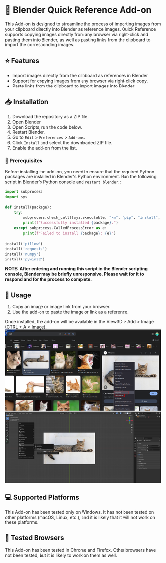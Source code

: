 # :link: Blender Quick Reference Add-on

This Add-on is designed to streamline the process of importing images from your clipboard directly into Blender as reference images. Quick Reference supports copying images directly from any browser via right-click and pasting them into Blender, as well as pasting links from the clipboard to import the corresponding images.

## :star: Features

- Import images directly from the clipboard as references in Blender
- Support for copying images from any browser via right-click copy.
- Paste links from the clipboard to import images into Blender

## :inbox_tray: Installation

1. Download the repository as a ZIP file.
2. Open Blender.
3. Open Scripts, run the code below.
4. Restart Blender.
5. Go to `Edit` > `Preferences` > `Add-ons`.
6. Click `Install` and select the downloaded ZIP file.
7. Enable the add-on from the list.

### :memo: Prerequisites

Before installing the add-on, you need to ensure that the required Python packages are installed in Blender's Python environment. Run the following script in Blender's Python console and `restart blender`.:

```python
import subprocess
import sys

def install(package):
    try:
        subprocess.check_call([sys.executable, "-m", "pip", "install", package])
        print(f"Successfully installed {package}.")
    except subprocess.CalledProcessError as e:
        print(f"Failed to install {package}: {e}")

install('pillow')
install('requests')
install('numpy')
install('pywin32')
```

**NOTE: After entering and running this script in the Blender scripting console, Blender may be briefly unresponsive. Please wait for it to respond and for the process to complete.**

## :rocket: Usage

1. Copy an image or image link from your browser.
3. Use the add-on to paste the image or link as a reference.

Once installed, the add-on will be available in the View3D > Add > Image (CTRL + A > Image).
![Screenshot](https://github.com/sinanuygunn/blender_quick_reference/blob/main/screenshots/Screenshot.png)
![Screenshot2](https://github.com/sinanuygunn/blender_quick_reference/blob/main/screenshots/Screenshotcat2.png)

## :computer: Supported Platforms

This Add-on has been tested only on Windows. It has not been tested on other platforms (macOS, Linux, etc.), and it is likely that it will not work on these platforms.

## :jigsaw: Tested Browsers

This Add-on has been tested in Chrome and Firefox. Other browsers have not been tested, but it is likely to work on them as well.



